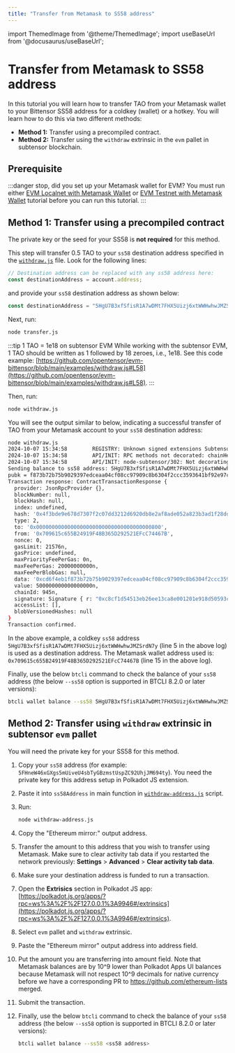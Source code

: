 ```yaml
---
title: "Transfer from Metamask to SS58 address"
---
```

import ThemedImage from '@theme/ThemedImage';
import useBaseUrl from '@docusaurus/useBaseUrl';

# Transfer from Metamask to SS58 address

In this tutorial you will learn how to transfer TAO from your Metamask wallet to your Bittensor SS58 address for a coldkey (wallet) or a hotkey. You will learn how to do this via two different methods:

- **Method 1:** Transfer using a precompiled contract.
- **Method 2:** Transfer using the `withdraw` extrinsic in the `evm` pallet in subtensor blockchain.

## Prerequisite

:::danger stop, did you set up your Metamask wallet for EVM?
You must run either [EVM Localnet with Metamask Wallet](./evm-localnet-with-metamask-wallet.md) or [EVM Testnet with Metamask Wallet](./evm-testnet-with-metamask-wallet.md) tutorial before you can run this tutorial. 
:::

## Method 1: Transfer using a precompiled contract

The private key or the seed for your SS58 is **not required** for this method.

This step will transfer 0.5 TAO to your `ss58` destination address specified in the [`withdraw.js`](https://github.com/opentensor/evm-bittensor/blob/main/examples/withdraw.js) file. Look for the following lines:

```javascript
// Destination address can be replaced with any ss58 address here:
const destinationAddress = account.address;
```

and provide your `ss58` destination address as shown below:

```javascript
const destinationAddress = "5HgU7B3xfSfisR1A7wDMt7FHX5Uizj6xtWWHwhwJMZSrdN7y";
```

Next, run:

```bash
node transfer.js
```

:::tip 1 TAO = 1e18 on subtensor EVM
While working with the subtensor EVM, 1 TAO should be written as 1 followed by 18 zeroes, i.e., 1e18. See this code example: [https://github.com/opentensor/evm-bittensor/blob/main/examples/withdraw.js#L58](https://github.com/opentensor/evm-bittensor/blob/main/examples/withdraw.js#L58).
:::

Then, run:

```bash
node withdraw.js
```

You will see the output similar to below, indicating a successful transfer of TAO from your Metamask account to your `ss58` destination address: 

```bash showLineNumbers
node withdraw.js
2024-10-07 15:34:58        REGISTRY: Unknown signed extensions SubtensorSignedExtension, CommitmentsSignedExtension found, treating them as no-effect
2024-10-07 15:34:58        API/INIT: RPC methods not decorated: chainHead_v1_body, chainHead_v1_call, chainHead_v1_continue, chainHead_v1_follow, chainHead_v1_header, chainHead_v1_stopOperation, chainHead_v1_storage, chainHead_v1_unfollow, chainHead_v1_unpin, chainSpec_v1_chainName, chainSpec_v1_genesisHash, chainSpec_v1_properties, debug_getBadBlocks, debug_getRawBlock, debug_getRawHeader, debug_getRawReceipts, debug_getRawTransaction, delegateInfo_getDelegate, delegateInfo_getDelegated, delegateInfo_getDelegates, eth_getBlockReceipts, neuronInfo_getNeuron, neuronInfo_getNeuronLite, neuronInfo_getNeurons, neuronInfo_getNeuronsLite, subnetInfo_getLockCost, subnetInfo_getSubnetHyperparams, subnetInfo_getSubnetInfo, subnetInfo_getSubnetInfo_v2, subnetInfo_getSubnetsInf_v2, subnetInfo_getSubnetsInfo, transactionWatch_v1_submitAndWatch, transactionWatch_v1_unwatch, transaction_v1_broadcast, transaction_v1_stop
2024-10-07 15:34:58        API/INIT: node-subtensor/302: Not decorating unknown runtime apis: 0x42e62be4a39e5b60/1, 0x806df4ccaa9ed485/1, 0x8375104b299b74c5/1, 0x5d1fbfbe852f2807/1, 0xc6886e2f8e598b0a/1
Sending balance to ss58 address: 5HgU7B3xfSfisR1A7wDMt7FHX5Uizj6xtWWHwhwJMZSrdN7y
pubk = f873b72b75b9029397edceaa04cf08cc97909c8b6304f2ccc3593641bf92e97c
Transaction response: ContractTransactionResponse {
  provider: JsonRpcProvider {},
  blockNumber: null,
  blockHash: null,
  index: undefined,
  hash: '0x4f3bde9e678d7307f2c07dd3212d6920db8e2af8ade052a823b3ad1f28ddc221',
  type: 2,
  to: '0x0000000000000000000000000000000000000800',
  from: '0x709615c655B24919F48B365D292521EFcC74467B',
  nonce: 0,
  gasLimit: 21576n,
  gasPrice: undefined,
  maxPriorityFeePerGas: 0n,
  maxFeePerGas: 20000000000n,
  maxFeePerBlobGas: null,
  data: '0xcd6f4eb1f873b72b75b9029397edceaa04cf08cc97909c8b6304f2ccc3593641bf92e97c',
  value: 500000000000000000n,
  chainId: 945n,
  signature: Signature { r: "0xc8cf1d54513eb26ee13ca8e001201e918d50593ce6efd4ceee6645ec1879f183", s: "0x6594fe686ecac6131b536b9ff5277f40da1d12ab6c2a269693029c58cef8417d", yParity: 0, networkV: null },
  accessList: [],
  blobVersionedHashes: null
}
Transaction confirmed.
```

In the above example, a coldkey `ss58` address `5HgU7B3xfSfisR1A7wDMt7FHX5Uizj6xtWWHwhwJMZSrdN7y` (line 5 in the above log) is used as a destination address. The Metamask wallet address used is: `0x709615c655B24919F48B365D292521EFcC74467B` (line 15 in the above log).

Finally, use the below `btcli` command to check the balance of your `ss58` address (the below `--ss58` option is supported in BTCLI 8.2.0 or later versions):

```bash
btcli wallet balance --ss58 5HgU7B3xfSfisR1A7wDMt7FHX5Uizj6xtWWHwhwJMZSrdN7y
```

## Method 2: Transfer using `withdraw` extrinsic in subtensor `evm` pallet

You will need the private key for your SS58 for this method.

1. Copy your `ss58` address (for example: `5FHneW46xGXgs5mUiveU4sbTyGBzmstUspZC92UhjJM694ty`). You need the private key for this address setup in Polkadot JS extension.
2. Paste it into `ss58Address` in main function in [`withdraw-address.js`](https://github.com/opentensor/evm-bittensor/blob/main/examples/withdraw-address.js) script.
3. Run:

    ```bash
    node withdraw-address.js
    ```

4. Copy the "Ethereum mirror:" output address.
5. Transfer the amount to this address that you wish to transfer using Metamask. Make sure to clear activity tab data if you restarted the network previously: **Settings** > **Advanced** > **Clear activity tab data**.
6. Make sure your destination address is funded to run a transaction.
7. Open the **Extrisics** section in Polkadot JS app: [https://polkadot.js.org/apps/?rpc=ws%3A%2F%2F127.0.0.1%3A9946#/extrinsics](https://polkadot.js.org/apps/?rpc=ws%3A%2F%2F127.0.0.1%3A9946#/extrinsics).
8. Select `evm` pallet and `withdraw` extrinsic.
9. Paste the "Ethereum mirror" output address into address field.
10. Put the amount you are transferring into amount field. Note that Metamask balances are by 10^9 lower than Polkadot Apps UI balances because Metamask will not respect 10^9 decimals for native currency before we have a corresponding PR to https://github.com/ethereum-lists merged.
11. Submit the transaction.
12. Finally, use the below `btcli` command to check the balance of your `ss58` address (the below `--ss58` option is supported in BTCLI 8.2.0 or later versions):

    ```bash
    btcli wallet balance --ss58 <ss58 address>
    ```
